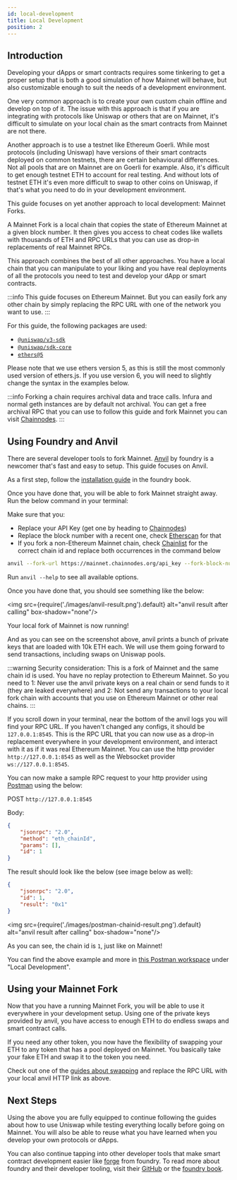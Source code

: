 ```yaml
---
id: local-development
title: Local Development
position: 2
---
```


## Introduction

Developing your dApps or smart contracts requires some tinkering to get a proper setup that is both a good simulation of how Mainnet will behave,
but also customizable enough to suit the needs of a development environment.

One very common approach is to create your own custom chain offline and develop on top of it.
The issue with this approach is that if you are integrating with protocols like Uniswap or others that are on Mainnet, it's
difficult to simulate on your local chain as the smart contracts from Mainnet are not there.

Another approach is to use a testnet like Ethereum Goerli. While most protocols (including Uniswap) have versions of their smart contracts
deployed on common testnets, there are certain behavioural differences. Not all pools that are on Mainnet are on Goerli for example.
Also, it's difficult to get enough testnet ETH to account for real testing. And without lots of testnet ETH it's even more difficult
to swap to other coins on Uniswap, if that's what you need to do in your development environment.

This guide focuses on yet another approach to local development: Mainnet Forks.

A Mainnet Fork is a local chain that copies the state of Ethereum Mainnet at a given block number. It then gives you access to cheat codes
like wallets with thousands of ETH and RPC URLs that you can use as drop-in replacements of real Mainnet RPCs.

This approach combines the best of all other approaches. You have a local chain that you can manipulate to your liking
and you have real deployments of all the protocols you need to test and develop your dApp or smart contracts.

:::info
This guide focuses on Ethereum Mainnet. But you can easily fork any other chain by simply replacing the RPC URL with
one of the network you want to use.
:::

For this guide, the following packages are used:
  
- [`@uniswap/v3-sdk`](https://www.npmjs.com/package/@uniswap/v3-sdk)
- [`@uniswap/sdk-core`](https://www.npmjs.com/package/@uniswap/sdk-core)
- [`ethers@5`](https://www.npmjs.com/package/ethers)

Please note that we use ethers version 5, as this is still the most commonly used version of ethers.js.
If you use version 6, you will need to slightly change the syntax in the examples below.

:::info
Forking a chain requires archival data and trace calls. Infura and normal geth instances are by default not archival.
You can get a free archival RPC that you can use to follow this guide and fork Mainnet you can visit [Chainnodes](https://www.chainnodes.org/).
:::

## Using Foundry and Anvil

There are several developer tools to fork Mainnet.
[Anvil](https://github.com/foundry-rs/foundry/tree/master/crates/anvil) by foundry is a newcomer that's fast and easy to setup.
This guide focuses on Anvil.

As a first step, follow the [installation guide](https://book.getfoundry.sh/getting-started/installation) in the foundry book.

Once you have done that, you will be able to fork Mainnet straight away. Run the below command in your terminal:

Make sure that you:

- Replace your API Key (get one by heading to [Chainnodes](https://app.chainnodes.org/))
- Replace the block number with a recent one, check [Etherscan](https://etherscan.io/) for that
- If you fork a non-Ethereum Mainnet chain, check [Chainlist](https://chainlist.org/) for the correct chain id and replace both occurrences in the command below

```bash
anvil --fork-url https://mainnet.chainnodes.org/api_key --fork-block-number 17480237 --fork-chain-id 1 --chain-id 1
```

Run `anvil --help` to see all available options.

Once you have done that, you should see something like the below:

<img src={require('./images/anvil-result.png').default} alt="anvil result after calling" box-shadow="none"/>

Your local fork of Mainnet is now running!

And as you can see on the screenshot above, anvil prints a bunch of private keys that are loaded with 10k ETH each.
We will use them going forward to send transactions, including swaps on Uniswap pools.

:::warning
Security consideration: This is a fork of Mainnet and the same chain id is used. You have no replay protection to Ethereum Mainnet. So you need to 1: Never use the anvil private keys on a real chain or send funds to it
(they are leaked everywhere) and 2: Not send any transactions to your local fork chain with accounts that you use on Ethereum Mainnet or other real chains.
:::

If you scroll down in your terminal, near the bottom of the anvil logs you will find your RPC URL.
If you haven't changed any configs, it should be `127.0.0.1:8545`.
This is the RPC URL that you can now use as a drop-in replacement everywhere in your development environment, and interact with it
as if it was real Ethereum Mainnet. You can use the http provider `http://127.0.0.1:8545` as well as the Websocket provider `ws://127.0.0.1:8545`.

You can now make a sample RPC request to your http provider using [Postman](https://www.postman.com/) using the below:

POST `http://127.0.0.1:8545`

Body:

```JSON
{
    "jsonrpc": "2.0",
    "method": "eth_chainId",
    "params": [],
    "id": 1
}
```

The result should look like the below (see image below as well):

```JSON
{
    "jsonrpc": "2.0",
    "id": 1,
    "result": "0x1"
}
```

<img src={require('./images/postman-chainid-result.png').default} alt="anvil result after calling" box-shadow="none"/>

As you can see, the chain id is `1`, just like on Mainnet!

You can find the above example and more in [this Postman workspace](https://www.postman.com/chainnodes/workspace/uniswap-examples) under "Local Development".

## Using your Mainnet Fork

Now that you have a running Mainnet Fork, you will be able to use it everywhere in your development setup.
Using one of the private keys provided by anvil, you have access to enough ETH to do endless swaps and smart contract calls.

If you need any other token, you now have the flexibility of swapping your ETH to any token that has a pool deployed on Mainnet.
You basically take your fake ETH and swap it to the token you need.

Check out one of the [guides about swapping](./swaps/02-trading.md) and replace the RPC URL with your local anvil HTTP link as above.

## Next Steps

Using the above you are fully equipped to continue following the guides about how to use Uniswap while testing everything locally before
going on Mainnet. You will also be able to reuse what you have learned when you develop your own protocols or dApps.

You can also continue tapping into other developer tools that make smart contract development easier like [forge](https://github.com/foundry-rs/foundry/tree/master/crates/forge) from foundry.
To read more about foundry and their developer tooling, visit their [GitHub](https://github.com/foundry-rs/foundry) or the [foundry book](https://book.getfoundry.sh/).
